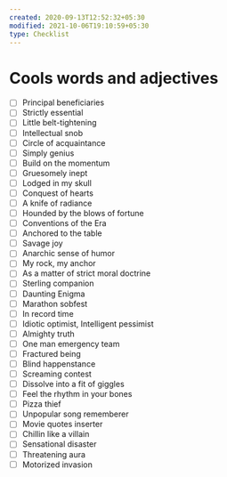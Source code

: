 ```yaml
---
created: 2020-09-13T12:52:32+05:30
modified: 2021-10-06T19:10:59+05:30
type: Checklist
---
```


# Cools words and adjectives

- [ ] Principal beneficiaries
- [ ] Strictly essential
- [ ] Little belt-tightening
- [ ] Intellectual snob
- [ ] Circle of acquaintance
- [ ] Simply genius
- [ ] Build on the momentum
- [ ] Gruesomely inept
- [ ] Lodged in my skull
- [ ] Conquest of hearts
- [ ] A knife of radiance
- [ ] Hounded by the blows of fortune
- [ ] Conventions of the Era
- [ ] Anchored to the table
- [ ] Savage joy
- [ ] Anarchic sense of humor
- [ ] My rock, my anchor
- [ ] As a matter of strict moral doctrine
- [ ] Sterling companion
- [ ] Daunting Enigma
- [ ] Marathon sobfest
- [ ] In record time
- [ ] Idiotic optimist, Intelligent pessimist
- [ ] Almighty truth
- [ ] One man emergency team
- [ ] Fractured being
- [ ] Blind happenstance
- [ ] Screaming contest
- [ ] Dissolve into a fit of giggles
- [ ] Feel the rhythm in your bones
- [ ] Pizza thief
- [ ] Unpopular song rememberer
- [ ] Movie quotes inserter
- [ ] Chillin like a villain
- [ ] Sensational disaster
- [ ] Threatening aura
- [ ] Motorized invasion
